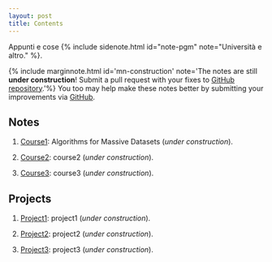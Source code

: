 ```yaml
---
layout: post
title: Contents
---
```

<span class="newthought">Appunti</span> e cose {% include sidenote.html id="note-pgm" note="Università e altro." %}.

{% include marginnote.html id='mn-construction' note='The notes are still **under construction**! Submit a pull request with your fixes to [GitHub repository](https://github.com/banda-larga/uni-notes).'%}
You too may help make these notes better by submitting your improvements via [GitHub](https://github.com/banda-larga/uni-notes).

## Notes

1. [Course1](notes/afmds/notes): Algorithms for Massive Datasets (*under construction*).

2. [Course2](notes/): course2 (*under construction*).

3. [Course3](notes/): course3 (*under construction*).

## Projects

1. [Project1](projects/): project1 (*under construction*).

2. [Project2](projects/): project2 (*under construction*).

3. [Project3](projects/): project3 (*under construction*).
